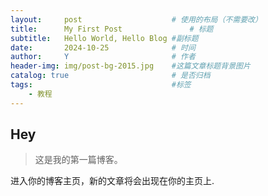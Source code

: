 ```yaml
---
layout:     post   				    # 使用的布局（不需要改）
title:      My First Post 				# 标题 
subtitle:   Hello World, Hello Blog #副标题
date:       2024-10-25 				# 时间
author:     Y 						# 作者
header-img: img/post-bg-2015.jpg 	#这篇文章标题背景图片
catalog: true 						# 是否归档
tags:								#标签
    - 教程
---
```


## Hey
>这是我的第一篇博客。

进入你的博客主页，新的文章将会出现在你的主页上.
